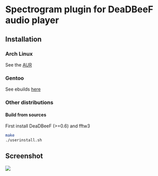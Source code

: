 Spectrogram plugin for DeaDBeeF audio player
====================

## Installation

### Arch Linux
See the [AUR](https://aur.archlinux.org/packages/deadbeef-plugin-spectrogram-git/)

### Gentoo
See ebuilds [here](https://github.com/megabaks/stuff/tree/master/media-plugins/deadbeef-spectrogram)

### Other distributions
#### Build from sources
First install DeaDBeeF (>=0.6) and fftw3
```bash
make
./userinstall.sh
```

## Screenshot

![](http://i.imgur.com/Ff8x6gF.png)

